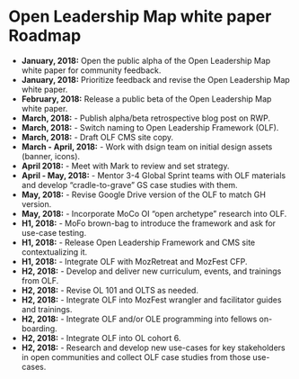 # Open Leadership Map white paper Roadmap

- **January, 2018:** Open the public alpha of the Open Leadership Map white paper for community feedback.
- **January, 2018:** Prioritize feedback and revise the Open Leadership Map white paper.
- **February, 2018:** Release a public beta of the Open Leadership Map white paper.
- **March, 2018:** - Publish alpha/beta retrospective blog post on RWP.
- **March, 2018:** - Switch naming to Open Leadership Framework (OLF).
- **March, 2018:** - Draft OLF CMS site copy.
- **March - April, 2018:** - Work with dsign team on initial design assets (banner, icons).
- **April 2018:** - Meet with Mark to review and set strategy.
- **April - May, 2018:** - Mentor 3-4 Global Sprint teams with OLF materials and develop “cradle-to-grave” GS case studies with them.
- **May, 2018:** - Revise Google Drive version of the OLF to match GH version.
- **May, 2018:** - Incorporate MoCo OI “open archetype” research into OLF.
- **H1, 2018:** - MoFo brown-bag to introduce the framework and ask for use-case testing.
- **H1, 2018:** - Release Open Leadership Framework and CMS site contextualizing it.
- **H1, 2018:** - Integrate OLF with MozRetreat and MozFest CFP.
- **H2, 2018:** - Develop and deliver new curriculum, events, and trainings from OLF.
- **H2, 2018:** - Revise OL 101 and OLTS as needed.
- **H2, 2018:** - Integrate OLF into MozFest wrangler and facilitator guides and trainings.
- **H2, 2018:** - Integrate OLF and/or OLE programming into fellows on-boarding.
- **H2, 2018:** - Integrate OLF into OL cohort 6.
- **H2, 2018:** - Research and develop new use-cases for key stakeholders in open communities and collect OLF case studies from those use-cases.
